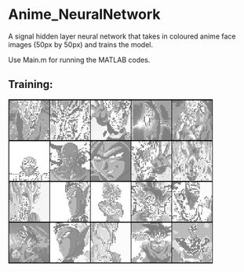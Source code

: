 # Anime_NeuralNetwork

A signal hidden layer neural network that takes in coloured anime face images (50px by 50px) and trains the model.

Use Main.m for running the MATLAB codes.

## Training:
![](Github_Image/Banner.PNG)

